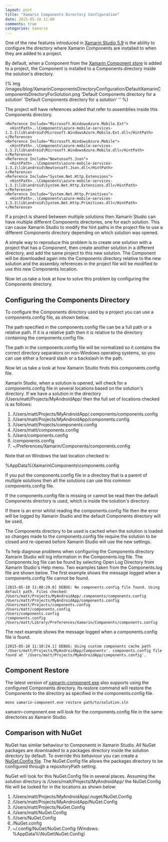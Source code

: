 ```yaml
---
layout: post
title: "Xamarin Components Directory Configuration"
date: 2015-05-10 11:00
comments: true
categories: Xamarin
---
```


One of the new features introduced in [Xamarin Studio 5.9](http://developer.xamarin.com/releases/studio/xamarin.studio_5.9/xamarin.studio_5.9/) is the ability to configure the directory where Xamarin Components are installed to when they are added to a project.

By default, when a Component from the [Xamarin Component store](https://components.xamarin.com/) is added to a project, the Component is installed to a Components directory inside the solution's directory.

{% img /images/blog/XamarinComponentsDirectoryConfiguration/DefaultXamarinComponentsDirectoryForSolution.png 'Default Components directory for a solution' 'Default Components directory for a solution' '' %}

The project will have references added that refer to assemblies inside this Components directory.

    <Reference Include="Microsoft.WindowsAzure.Mobile.Ext">
      <HintPath>..\Components\azure-mobile-services-1.3.1\lib\android\Microsoft.WindowsAzure.Mobile.Ext.dll</HintPath>
    </Reference>
    <Reference Include="Microsoft.WindowsAzure.Mobile">
      <HintPath>..\Components\azure-mobile-services-1.3.1\lib\android\Microsoft.WindowsAzure.Mobile.dll</HintPath>
    </Reference>
    <Reference Include="Newtonsoft.Json">
      <HintPath>..\Components\azure-mobile-services-1.3.1\lib\android\Newtonsoft.Json.dll</HintPath>
    </Reference>
    <Reference Include="System.Net.Http.Extensions">
      <HintPath>..\Components\azure-mobile-services-1.3.1\lib\android\System.Net.Http.Extensions.dll</HintPath>
    </Reference>
    <Reference Include="System.Net.Http.Primitives">
      <HintPath>..\Components\azure-mobile-services-1.3.1\lib\android\System.Net.Http.Primitives.dll</HintPath>
    </Reference>

If a project is shared between multiple solutions then Xamarin Studio can have multiple different Components directories, one for each solution. This can cause Xamarin Studio to modify the hint paths in the project file to use a different Components directory depending on which solution was opened.

A simple way to reproduce this problem is to create one solution with a project that has a Component, then create another solution in a different directory, and add the same project to this new solution. The Component will be downloaded again into the Components directory relative to the new solution and the assembly references in the project file will be modified to use this new Components location.

Now let us take a look at how to solve this problem by configuring the Components directory.

## Configuring the Components Directory

To configure the Components directory used by a project you can use a components.config file, as shown below.

  <components>
    <config>
      <add key="cachePath" value="..\Components" />
    </config>
  </components>

The path specified in the components.config file can be a full path or a relative path. If it is a relative path then it is relative to the directory containing the components.config file.

The path in the components.config file will be normalized so it contains the correct directory separators on non-Windows operating systems, so you can use either a forward slash or a backslash in the path.

Now let us take a look at how Xamarin Studio finds this components.config file.

Xamarin Studio, when a solution is opened, will check for a components.config file in several locations based on the solution's directory. If we have a solution in the directory /Users/matt/Projects/MyAndroidApp/ then the full set of locations checked is as follows:

  1. /Users/matt/Projects/MyAndroidApp/.components/components.config
  2. /Users/matt/Projects/MyAndroidApp/components.config
  3. /Users/matt/Projects/components.config
  4. /Users/matt/components.config
  5. /Users/components.config
  6. /components.config
  7. ~/Preferences/Xamarin/Components/components.config
  
Note that on Windows the last location checked is:

  %AppData%\Xamarin\Components\components.config

If you put the components.config file in a directory that is a parent of multiple solutions then all the solutions can use this common components.config file.

If the components.config file is missing or cannot be read then the default Components directory is used, which is inside the solution's directory.

If there is an error whilst reading the components.config file then the error will be logged by Xamarin Studio and the default Components directory will be used.

The Components directory to be used is cached when the solution is loaded so changes made to the components.config file require the solution to be closed and re-opened before Xamarin Studio will use the new settings.

To help diagnose problems when configuring the Components directory Xamarin Studio will log information in the Components.log file. The Components.log file can be found by selecting Open Log Directory from Xamarin Studio's Help menu. Two examples taken from the Components.log file are shown below. The first example shows the message logged when a components.config file cannot be found.

    [2015-05-10 11:00:29.0] DEBUG: No components.config file found. Using default path. Files checked: /Users/matt/Projects/MyAndroidApp/.components/components.config
    /Users/matt/Projects/MyAndroidApp/components.config
    /Users/matt/Projects/components.config
    /Users/matt/components.config
    /Users/components.config
    /components.config
    /Users/matt/Library/Preferences/Xamarin/Components/components.config
    
The next example shows the message logged when a components.config file is found.

    [2015-05-10 11:10:24.1] DEBUG: Using custom components cache path '/Users/matt/Projects/MyAndroidApp/Components'. components.config file found at '/Users/matt/Projects/MyAndroidApp/components.config'.

## Component Restore

The latest version of [xamarin-component.exe](https://components.xamarin.com/submit/xpkg) also supports using the configured Components directory. Its restore command will restore the Components to the directory as specified in the components.config file.

    mono xamarin-component.exe restore path/to/solution.sln
    
xamarin-component.exe will look for the components.config file in the same directories as Xamarin Studio.

## Comparison with NuGet

NuGet has similar behaviour to Components in Xamarin Studio. All NuGet packages are downloaded to a packages directory inside the solution directory by default. To override this behaviour you can create a [NuGet.Config file](https://docs.nuget.org/consume/nuget-config-file). The NuGet.Config file allows the packages directory to be configured through a repositoryPath setting.

  <configuration>
    <config>
      <add key="repositoryPath" value="../../packages" />
    </config>
  </configuration>

NuGet will look for this NuGet.Config file in several places. Assuming the solution directory is /Users/matt/Projects/MyAndroidApp/ the NuGet.Config file will be looked for in the locations as shown below:

  1. /Users/matt/Projects/MyAndroidApp/.nuget/NuGet.Config
  2. /Users/matt/Projects/MyAndroidApp/NuGet.Config
  3. /Users/matt/Projects/NuGet.Config
  4. /Users/matt/NuGet.Config
  5. /Users/NuGet.Config
  6. /NuGet.config
  7. ~/.config/NuGet/NuGet.Config (Windows: %AppData%\NuGet\NuGet.Config)
